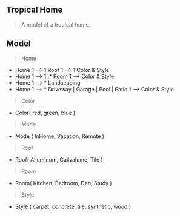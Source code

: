 Tropical Home
-------------
>A model of a tropical home.

Model
-----
>Home
* Home 1 --> 1 Roof 1 --> 1 Color & Style
* Home 1 --> 1..* Room 1 --> Color & Style
* Home 1 --> * Landscaping
* Home 1 --> * Driveway | Garage | Pool | Patio 1 --> Color & Style

>Color
* Color( red, green, blue )

>Mode
* Mode ( InHome, Vacation, Remote )

>Roof
* Roof( Alluminum, Gallvalume, Tile )

>Room
* Room( Kitchen, Bedroom, Den, Study )

>Style
* Style ( carpet, concrete, tile, synthetic, wood )